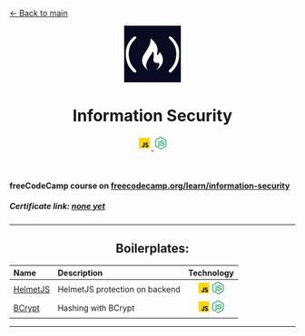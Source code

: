 [<- Back to main](https://github.com/GrandEchoWhiskey)

<p align="center"><a href="https://www.freecodecamp.org/learn/information-security">
  <img src="https://github.com/GrandEchoWhiskey/grandechowhiskey/blob/main/icons/course/fcc100.png" /><br>
</a></p>
<h1 align="center">Information Security</h1>

<p align="center"><a href="#">
  <img src="https://github.com/GrandEchoWhiskey/grandechowhiskey/blob/main/icons/programming/js.png" />
  <img src="https://github.com/GrandEchoWhiskey/grandechowhiskey/blob/main/icons/programming/nodejs.png" />
</a></p>

<br>

#### freeCodeCamp course on [freecodecamp.org/learn/information-security][fcc_link]
##### Certificate link: [none yet][certificate_link]

---

<div align="center" markdown>

## Boilerplates:
Name | Description | Technology
:--- | :--- | :---:
[HelmetJS][helmetjs_link] | HelmetJS protection on backend | [![JavaScript][js_img]![Node.js][nodejs_img]](#)
[BCrypt][bcrypt_link] | Hashing with BCrypt | [![JavaScript][js_img]![Node.js][nodejs_img]](#)

</div>
  
---

<!-- Links -->

[fcc_link]: https://www.freecodecamp.org/learn/information-security
[certificate_link]: #

[helmetjs_link]: https://github.com/GrandEchoWhiskey/fcc-infosec-helmetjs
[bcrypt_link]: https://github.com/GrandEchoWhiskey/fcc-infosec-bcrypt

[js_img]: https://github.com/GrandEchoWhiskey/grandechowhiskey/blob/main/icons/programming/js.png
[nodejs_img]: https://github.com/GrandEchoWhiskey/grandechowhiskey/blob/main/icons/programming/nodejs.png
